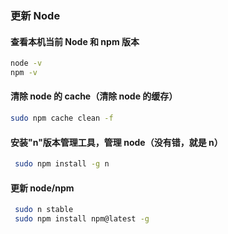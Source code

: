 ### 更新 Node

#### 查看本机当前 Node 和 npm 版本

```bash
node -v
npm -v
```

#### 清除 node 的 cache（清除 node 的缓存）

```bash
sudo npm cache clean -f
```

#### 安装"n"版本管理工具，管理 node（没有错，就是 n）

```bash
 sudo npm install -g n
```

#### 更新 node/npm

```bash
 sudo n stable
 sudo npm install npm@latest -g
```
